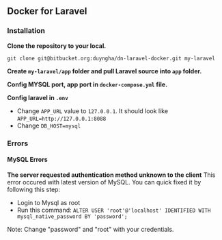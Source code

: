 ## Docker for Laravel

### Installation

**Clone the repository to your local.**

`git clone git@bitbucket.org:duyngha/dn-laravel-docker.git my-laravel`

**Create `my-laravel/app` folder and pull Laravel source into `app` folder.**

**Config MYSQL port, app port in `docker-compose.yml` file.**

**Config laravel in `.env`**

- Change `APP_URL` value to `127.0.0.1`. It should look like `APP_URL=http://127.0.0.1:8088`
- Change `DB_HOST=mysql`

### Errors
#### MySQL Errors
**The server requested authentication method unknown to the client**
This error occured with latest version of MySQL. You can quick fixed it by following this step:
- Login to Mysql as root
- Run this command: `ALTER USER 'root'@'localhost' IDENTIFIED WITH mysql_native_password BY 'password';`

Note: Change "password" and "root" with your credentials.
